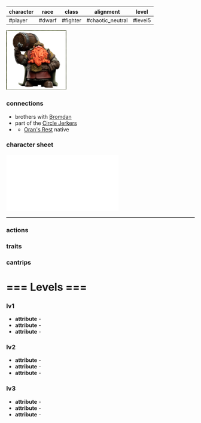 | character | race              | class | alignment     | level   |
| --------- | ----------------- | ----- | ------------- | ------- |
| #player   | #dwarf  | #fighter | #chaotic_neutral | #level5 |

![img-Lotharran](_attachments/img-Lotharran.png)

### connections
- brothers with [Bromdan](Matter%20Campaign📁/Players👤/Bromdan.md)
- part of the [Circle Jerkers](Matter%20Campaign📁/Clans⚔/Circle%20Jerkers.md)
- - [Oran's Rest](Matter%20Campaign📁/Locations📌/Oran's%20Rest.md) native

### character sheet
![LoThaRRan_Barr_-_lvl5](_attachments/LoThaRRan_Barr_-_lvl5.pdf)

---
### actions
### traits
### cantrips

# === Levels ===
### lv1
- **attribute** - 
- **attribute** - 
- **attribute** - 

### lv2
- **attribute** - 
- **attribute** - 
- **attribute** - 

### lv3
- **attribute** - 
- **attribute** - 
- **attribute** - 
